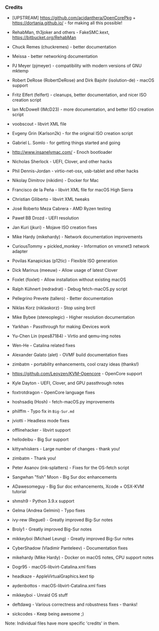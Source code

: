 ### Credits

- [UPSTREAM] https://github.com/acidanthera/OpenCorePkg + https://dortania.github.io/ - for making all this possible!

* RehabMan, th3joker and others - FakeSMC.kext, https://bitbucket.org/RehabMan

* Chuck Remes (chuckremes) - better documentation

* Meissa - better networking documentation

* PJ Meyer (pjmeyer) - compatibility with modern versions of GNU mktemp

* Robert DeRose (RobertDeRose) and Dirk Bajohr (isolution-de) - macOS support

* Fritz Elfert (felfert) - cleanups, better documentation, and nicer ISO creation script

* Ian McDowell (IMcD23) - more documentation, and better ISO creation script

* voobscout - libvirt XML file

* Evgeny Grin (Karlson2k) - for the original ISO creation script

* Gabriel L. Somlo - for getting things started and going

* http://www.insanelymac.com/ - Enoch bootloader

* Nicholas Sherlock - UEFI, Clover, and other hacks

* Phil Dennis-Jordan - virtio-net-osx, usb-tablet and other hacks

* Nikolay Dimitrov (nikidim) - Docker for Mac

* Francisco de la Peña - libvirt XML file for macOS High Sierra

* Christian Giliberto - libvirt XML tweaks

* José Roberto Meza Cabrera - AMD Ryzen testing

* Paweł BB Drozd - UEFI resolution

* Jan Kuri (jkuri) - Mojave ISO creation fixes

* Mike Hardy (mikehardy) - Network documentation improvements

* CuriousTommy + pickled_monkey - Information on vmxnet3 network adapter

* Povilas Kanapickas (p12tic) - Flexible ISO generation

* Dick Marinus (meeuw) - Allow usage of latest Clover

* Foxlet (foxlet) - Allow installation without existing macOS

* Ralph Kühnert (redradrat) - Debug fetch-macOS.py script

* Pellegrino Prevete (tallero) - Better documentation

* Niklas Korz (niklaskorz) - Stop using brctl

* Mike Bybee (stereoplegic) - Higher resolution documentation

* Yarkhan - Passthrough for making iDevices work

* Yu-Chen Lin (npes87184) - Virtio and qemu-img notes

* Wen-He - Catalina related fixes

* Alexander Galato (alet) - OVMF build documentation fixes

* zimbatm - portability enhancements, cool crazy ideas (thanks!)

* https://github.com/Leoyzen/KVM-Opencore - OpenCore support

* Kyle Dayton - UEFI, Clover, and GPU passthrough notes

- foxtrotdragon - OpenCore language fixes

- hoshsadiq (Hosh) - fetch-macOS.py improvements

- philffm - Typo fix in `Big-Sur.md`

- jviotti - Headless mode fixes

- offlinehacker - libvirt support

- hellodeibu - Big Sur support

- kittywhiskers - Large number of changes - thank you!

- zimbatm - Thank you!

- Peter Asanov (ink-splatters) - Fixes for the OS-fetch script

- Sangwhan "fish" Moon - Big Sur doc enhancements

- ADawesomeguy - Big Sur doc enhancements, Xcode + OSX-KVM tutorial

- shmsh9 - Python 3.9.x support

- Gelma (Andrea Gelmini) - Typo fixes

- ivy-rew (Reguel) - Greatly improved Big-Sur notes

- Broly1 - Greatly improved Big-Sur notes

- mikkeyboi (Michael Leung) - Greatly improved Big-Sur notes

- CyberShadow (Vladimir Panteleev) - Documentation fixes

- mikehardy (Mike Hardy) - Docker on macOS notes, CPU support notes

- Dogr95 - macOS-libvirt-Catalina.xml fixes

- headkaze - AppleVirtualGraphics.kext tip

- aydenbottos - macOS-libvirt-Catalina.xml fixes

- mikkeyboi - Unraid OS stuff

- deftdawg - Various correctness and robustness fixes - thanks!

- sickcodes - Keep being awesome ;)

Note: Individual files have more specific 'credits' in them.
